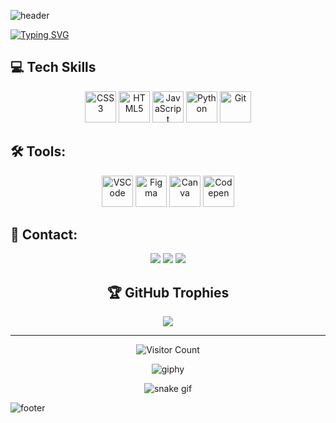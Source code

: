 ![header](https://capsule-render.vercel.app/api?type=waving&color=0db50c&height=180&section=header&text=Welcome%20to%20my%20GitHub!&fontSize=60&fontColor=161b22&stroke=FFFFFF&strokeWidth=.5&animation=fadeIn)

[![Typing SVG](https://readme-typing-svg.herokuapp.com/?color=0DB50CFF&size=35&center=true&vCenter=true&width=1000&lines=Welcome+to+my+GitHub!;I+am+Emerson+Batista;I'm+from+Brazil;I+am+a+computer+engineering+student+at+UFRPE)](https://git.io/typing-svg)

<!-- <div align="center">  
  <img width="49%" height="195px" src="https://github-readme-stats.vercel.app/api?username=emersongg21&show_icons=true&count_private=true&hide_border=true&title_color=0DB50CFF&icon_color=0DB50CFF&text_color=c9d1d9&bg_color=0d1117" alt="Karol Araújo github stats" /> ![giphy](https://user-images.githubusercontent.com/84859510/212220984-ec29bcba-e680-4753-8f0c-8d1295f6a950.gif)

  <img width="41%" height="195px" src="https://github-readme-stats.vercel.app/api/top-langs/?username=emersongg21&layout=compact&hide_border=true&title_color=0DB50CFF&text_color=999999&bg_color=0d1117" />
</div> -->


## 💻 Tech Skills

  <div style="display: inline_block" align="center" border="none">
    <img src="https://cdn.jsdelivr.net/gh/devicons/devicon/icons/css3/css3-plain.svg" width="50" height="50" alt="CSS3"/>
    <img src="https://cdn.jsdelivr.net/gh/devicons/devicon/icons/html5/html5-plain.svg" width="50" height="50" alt="HTML5"/>
    <img src="https://cdn.jsdelivr.net/gh/devicons/devicon/icons/javascript/javascript-plain.svg" width="50" height="50" alt="JavaScript"/>
    <img src="https://cdn.jsdelivr.net/gh/devicons/devicon/icons/python/python-original.svg" width="50" height="50" alt="Python"/>
    <img src="https://cdn.jsdelivr.net/gh/devicons/devicon/icons/git/git-plain.svg" width="50" height="50" alt="Git"/>
  </div>

## 🛠️ Tools:

  <div style="display: inline_block" align="center">
    <img src="https://cdn.jsdelivr.net/gh/devicons/devicon/icons/vscode/vscode-original.svg" width="50" height="50" alt="VSCode"/>
    <img src="https://cdn.jsdelivr.net/gh/devicons/devicon/icons/figma/figma-original.svg" width="50" height="50" alt="Figma"/>
    <img src="https://cdn.jsdelivr.net/gh/devicons/devicon/icons/canva/canva-original.svg" width="50" height="50" alt="Canva"/>
    <img src="https://cdn.jsdelivr.net/gh/devicons/devicon/icons/codepen/codepen-plain.svg" width="50" height="50" alt="Codepen"/>           
  </div>         

## 📧 Contact:
  <div style="display: inline_block" align="center">
    <a href = "mailto:emerson.dev21@gmail.com"><img src="https://img.shields.io/badge/Gmail-D14836?style=for-the-badge&logo=gmail&logoColor=white" target="_blank"></a>
    <a href="[https://instagram.com/elias.vito13](https://www.instagram.com/emerson.gg21/)" target="_blank"><img src="https://img.shields.io/badge/-Instagram-%23E4405F?style=for-the-badge&logo=instagram&logoColor=white"></a>
    <a href="https://www.linkedin.com/in/emerson-batista-937826218/" target="_blank"><img src="https://img.shields.io/badge/-LinkedIn-%230077B5?style=for-the-badge&logo=linkedin&logoColor=white"></a>
  
  ## 🏆 GitHub Trophies
![](https://github-profile-trophy.vercel.app/?username=emersongg21&theme=matrix&no-frame=false&no-bg=true&margin-w=4)

---
  ![Visitor Count](https://profile-counter.glitch.me/{emersongg21}/count.svg)
  
  ![giphy](https://user-images.githubusercontent.com/84859510/212221009-c84e291d-6951-4e48-b08e-16b88a2bda41.gif)
  
  ![snake gif](https://github.com/emersongg21/emersongg21/blob/output/github-contribution-grid-snake.svg)
  </div>
  
  ![footer](https://capsule-render.vercel.app/api?type=waving&color=0db50c&height=180&section=footer&text=Thanks%20for%20visit%20me!&fontSize=60&fontColor=161b22&stroke=FFFFFF&strokeWidth=.5&animation=fadeIn)

